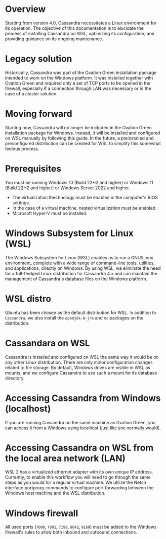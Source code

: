 # Overview

Starting from version 4.0, Cassandra necessitates a Linux environment for its operation. The objective of this documentation is to elucidate the process of installing Cassandra on WSL, optimizing its configuration, and providing guidance on its ongoing maintenance.

# Legacy solution

Historically, Cassandra was part of the Ovation Green installation package intended to work on the Windows platform. It was installed together with Ovation Green and required only a set of TCP ports to be opened in the firewall, especially if a connection through LAN was necessary or in the case of a cluster solution.

# Moving forward

Starting now, Cassandra will no longer be included in the Ovation Green installation package for Windows. Instead, it will be installed and configured on WSL manually by following this guide. In the future, a preinstalled and preconfigured distribution can be created for WSL to simplify this somewhat tedious process.

# Prerequisites

You must be running Windows 10 (Build 22H2 and higher) or Windows 11 (Build 22H2 and higher) or Windows Server 2022 and higher.
* The virtualization thechnology must be enabled in the computer's BIOS settings.
* In the case of a virtual machine, nested virtualization must be enabled.
* Microsoft Hyper-V must be installed.

# Windows Subsystem for Linux (WSL)

The Windows Subsystem for Linux (WSL) enables us to run a GNU/Linux environment, complete with a wide range of command-line tools, utilities, and applications, directly on Windows. By using WSL, we eliminate the need for a full-fledged Linux distribution for Cassandra 4.x and can maintain the management of Cassandra's database files on the Windows platform.

# WSL distro

Ubuntu has been chosen as the default distribution for WSL. In addition to `Cassandra`, we also install the `openjdk-8-jre` and `mc` packages on the distribution.

# Cassandara on WSL

Cassandra is installed and configured on WSL the same way it would be on any other Linux distribution. There are only minor configuration changes related to file storage. By default, Windows drives are visible in WSL as mounts, and we configure Cassandra to use such a mount for its database directory.

# Accessing Cassandra from Windows (localhost)

If you are running Cassandra on the same machine as Ovation Green, you can access it from a Windows using localhost (just like you normally would).

# Accessing Cassandra on WSL from the local area network (LAN)

WSL 2 has a virtualized ethernet adapter with its own unique IP address. Currently, to enable this workflow you will need to go through the same steps as you would for a regular virtual machine. We utilize the Netsh interface portproxy commands to configure port forwarding between the Windows host machine and the WSL distribution.

# Windows firewall

All used ports (`7000`, `7001`, `7199`, `9042`, `9160`) must be added to the Windows firewall's rules to allow both inbound and outbound connections.
